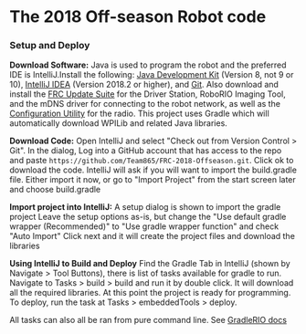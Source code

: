 # The 2018 Off-season Robot code
### Setup and Deploy
**Download Software:**
Java is used to program the robot and the preferred IDE
is IntelliJ.Install the following: [Java Development Kit](http://www.oracle.com/technetwork/java/javase/downloads/) 
(Version 8, not 9 or 10), [IntelliJ IDEA](https://www.jetbrains.com/idea/download/)
(Version 2018.2 or higher), and [Git](https://git-scm.com/download). Also download and install the 
[FRC Update Suite](http://wpilib.screenstepslive.com/s/4485/m/13503/l/599670-installing-the-frc-2017-update-suite-all-languages)
for the Driver Station, RoboRIO Imaging Tool, and the mDNS driver for connecting to the robot network, as well as the 
[Configuration Utility](https://wpilib.screenstepslive.com/s/currentCS/m/getting_started/l/144986-programming-your-radio)
for the radio. This project uses Gradle which will
automatically download WPILib and related Java libraries.

**Download Code:**
Open IntelliJ and select "Check out from Version Control > Git". 
In the dialog, Log into a GitHub account that has access to the repo
and paste `https://github.com/Team865/FRC-2018-Offseason.git`. 
Click ok to download the code. IntelliJ will ask if you will
want to import the build.gradle file. Either import it now,
or go to "Import Project" from the start screen later and
choose build.gradle

**Import project into IntelliJ:**
A setup dialog is shown to import the gradle project
Leave the setup options as-is, but change the 
"Use default gradle wrapper (Recommended)" to 
"Use gradle wrapper function" and check "Auto Import"
Click next and it will create the project files and download
the libraries

**Using IntelliJ to Build and Deploy**
Find the Gradle Tab in IntelliJ (shown by Navigate > Tool Buttons),
there is list of tasks available for gradle to run.
Navigate to Tasks > build > build and run it by double click.
It will download all the required libraries. At this point the
project is ready for programming. To deploy, run the task at 
Tasks > embeddedTools > deploy.

All tasks can also all be ran from pure command
line. See [GradleRIO docs](https://github.com/wpilibsuite/GradleRIO)
```
